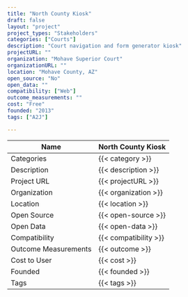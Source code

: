 ```yaml
---
title: "North County Kiosk"
draft: false
layout: "project"
project_types: "Stakeholders"
categories: ["Courts"]
description: "Court navigation and form generator kiosk"
projectURL: ""
organization: "Mohave Superior Court"
organizationURL: ""
location: "Mohave County, AZ"
open_source: "No"
open_data: ""
compatibility: ["Web"]
outcome_measurements: ""
cost: "Free"
founded: "2013"
tags: ["A2J"]

---
```



Name                    |  North County Kiosk    
------------------------|----
Categories              | {{< category >}} 
Description             | {{< description >}} 
Project URL             | {{< projectURL >}} 
Organization            | {{< organization >}} 
Location                | {{< location >}} 
Open Source             | {{< open-source >}} 
Open Data               | {{< open-data >}} 
Compatibility           | {{< compatibility >}} 
Outcome Measurements    | {{< outcome >}} 
Cost to User            | {{< cost >}} 
Founded                 | {{< founded >}} 
Tags                    | {{< tags >}} 

